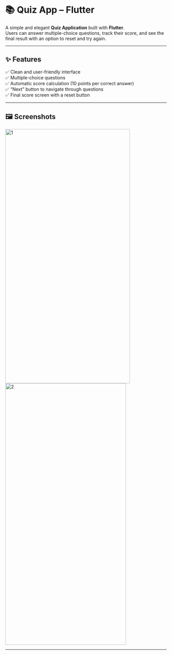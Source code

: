 # 📚 Quiz App – Flutter

A simple and elegant **Quiz Application** built with **Flutter**.  
Users can answer multiple-choice questions, track their score, and see the final result with an option to reset and try again.

---

## ✨ Features
✅ Clean and user-friendly interface  
✅ Multiple-choice questions  
✅ Automatic score calculation (10 points per correct answer)  
✅ “Next” button to navigate through questions  
✅ Final score screen with a reset button  

---

## 🖼️ Screenshots
<img width="389" height="793" alt="1" src="https://github.com/user-attachments/assets/629e4363-2ada-4706-b5f7-104db3812197" />
<img width="377" height="816" alt="2" src="https://github.com/user-attachments/assets/50c674e4-efad-46a5-97cf-d8d94b6ad8a9" />

---
